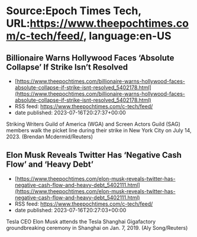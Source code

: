 # Source:Epoch Times Tech, URL:https://www.theepochtimes.com/c-tech/feed/, language:en-US

## Billionaire Warns Hollywood Faces ‘Absolute Collapse’ If Strike Isn’t Resolved
 - [https://www.theepochtimes.com/billionaire-warns-hollywood-faces-absolute-collapse-if-strike-isnt-resolved_5402178.html](https://www.theepochtimes.com/billionaire-warns-hollywood-faces-absolute-collapse-if-strike-isnt-resolved_5402178.html)
 - RSS feed: https://www.theepochtimes.com/c-tech/feed/
 - date published: 2023-07-16T20:27:37+00:00

Striking Writers Guild of America (WGA) and Screen Actors Guild (SAG) members walk the picket line during their strike in New York City on July 14, 2023. (Brendan Mcdermid/Reuters)

## Elon Musk Reveals Twitter Has ‘Negative Cash Flow’ and ‘Heavy Debt’
 - [https://www.theepochtimes.com/elon-musk-reveals-twitter-has-negative-cash-flow-and-heavy-debt_5402111.html](https://www.theepochtimes.com/elon-musk-reveals-twitter-has-negative-cash-flow-and-heavy-debt_5402111.html)
 - RSS feed: https://www.theepochtimes.com/c-tech/feed/
 - date published: 2023-07-16T20:27:03+00:00

Tesla CEO Elon Musk attends the Tesla Shanghai Gigafactory groundbreaking ceremony in Shanghai on Jan. 7, 2019. (Aly Song/Reuters)

